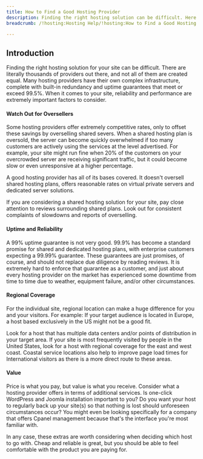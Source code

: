 ```yaml
---
title: How to Find a Good Hosting Provider
description: Finding the right hosting solution can be difficult. Here is our guide to finding the right one.
breadcrumb: /!hosting:Hosting Help/!hosting:How to Find a Good Hosting Provider/

---
```


Introduction
-----

Finding the right hosting solution for your site can be difficult. There are literally thousands of providers out there, and not all of them are created equal. Many hosting providers have their own complex infrastructure, complete with built-in redundancy and uptime guarantees that meet or exceed 99.5%.  When it comes to your site, reliability and performance are extremely important factors to consider. 

#### Watch Out for Oversellers

Some hosting providers offer extremely competitive rates, only to offset these savings by overselling shared severs. When a shared hosting plan is oversold, the server can become quickly overwhelmed if too many customers are actively using the services at the level advertised. For example, your site might run fine when 20% of the customers on your overcrowded server are receiving significant traffic, but it could become slow or even unresponsive at a higher percentage.

A good hosting provider has all of its bases covered. It doesn't oversell shared hosting plans, offers reasonable rates on virtual private servers and dedicated server solutions.

If you are considering a shared hosting solution for your site, pay close attention to reviews surrounding shared plans. Look out for consistent complaints of slowdowns and reports of overselling.

#### Uptime and Reliability

A 99% uptime guarantee is not very good. 99.9% has become a standard promise for shared and dedicated hosting plans, with enterprise customers expecting a 99.99% guarantee. These guarantees are just promises, of course, and should not replace due diligence by reading reviews. It is extremely hard to enforce that guarantee as a customer, and just about every hosting provider on the market has experienced some downtime from time to time due to weather, equipment failure, and/or other circumstances. 

#### Regional Coverage

For the individual site, regional location can make a huge difference for you and your visitors. For example: If your target audience is located in Europe, a host based exclusively in the US might not be a good fit.

Look for a host that has multiple data centers and/or points of distribution in your target area. If your site is most frequently visited by people in the United States, look for a host with regional coverage for the east and west coast. Coastal service locations also help to improve page load times for International visitors as there is a more direct route to these areas.

#### Value

Price is what you pay, but value is what you receive. Consider what a hosting provider offers in terms of additional services. Is one-click WordPress and Joomla installation important to you? Do you want your host to regularly back up your site(s) so that nothing is lost should unforeseen circumstances occur? You might even be looking specifically for a company that offers Cpanel management because that's the interface you're most familiar with.

In any case, these extras are worth considering when deciding which host to go with. Cheap and reliable is great, but you should be able to feel comfortable with the product you are paying for.